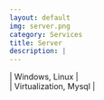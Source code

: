 ```yaml
---
layout: default
img: server.png
category: Services
title: Server
description: |
---
```

| Windows, Linux |<br>
| Virtualization, Mysql |<br>
